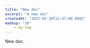 ```yaml
---
title: "New doc"
excerpt: "A new doc"
createdAt: "2025-05-30T12:47:00.000Z"
madeup: "20"
    - my-tag
---
```


New doc.
